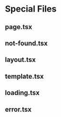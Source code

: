 # Special Files
## page.tsx
## not-found.tsx
## layout.tsx
## template.tsx
## loading.tsx
## error.tsx